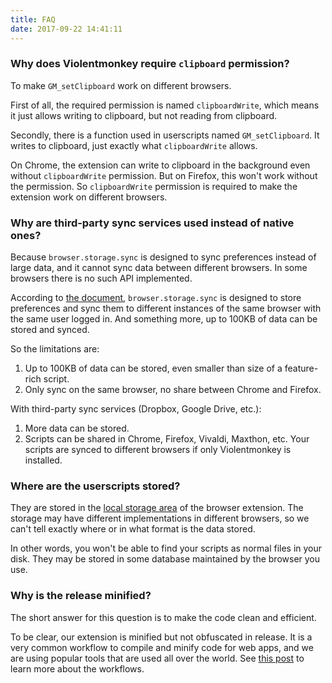 ```yaml
---
title: FAQ
date: 2017-09-22 14:41:11
---
```


### Why does Violentmonkey require `clipboard` permission?

To make `GM_setClipboard` work on different browsers.

First of all, the required permission is named `clipboardWrite`, which means it just allows writing to clipboard, but not reading from clipboard.

Secondly, there is a function used in userscripts named `GM_setClipboard`. It writes to clipboard, just exactly what `clipboardWrite` allows.

On Chrome, the extension can write to clipboard in the background even without `clipboardWrite` permission. But on Firefox, this won't work without the permission. So `clipboardWrite` permission is required to make the extension work on different browsers.

### Why are third-party sync services used instead of native ones?

Because `browser.storage.sync` is designed to sync preferences instead of large data, and it cannot sync data between different browsers. In some browsers there is no such API implemented.

According to [the document](https://developer.mozilla.org/en-US/Add-ons/WebExtensions/API/storage/sync), `browser.storage.sync` is designed to store preferences and sync them to different instances of the same browser with the same user logged in. And something more, up to 100KB of data can be stored and synced.

So the limitations are:
1. Up to 100KB of data can be stored, even smaller than size of a feature-rich script.
2. Only sync on the same browser, no share between Chrome and Firefox.

With third-party sync services (Dropbox, Google Drive, etc.):
1. More data can be stored.
2. Scripts can be shared in Chrome, Firefox, Vivaldi, Maxthon, etc. Your scripts are synced to different browsers if only Violentmonkey is installed.

### Where are the userscripts stored?

They are stored in the [local storage area](https://developer.mozilla.org/en-US/docs/Mozilla/Add-ons/WebExtensions/API/storage/local) of the browser extension. The storage may have different implementations in different browsers, so we can't tell exactly where or in what format is the data stored.

In other words, you won't be able to find your scripts as normal files in your disk. They may be stored in some database maintained by the browser you use.

### Why is the release minified?

The short answer for this question is to make the code clean and efficient.

To be clear, our extension is minified but not obfuscated in release. It is a very common workflow to compile and minify code for web apps, and we are using popular tools that are used all over the world. See [this post](/posts/violentmonkey-workflows/) to learn more about the workflows.
